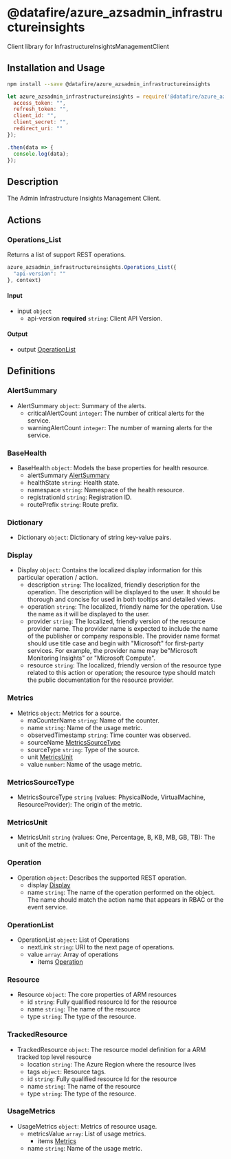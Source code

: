 # @datafire/azure_azsadmin_infrastructureinsights

Client library for InfrastructureInsightsManagementClient

## Installation and Usage
```bash
npm install --save @datafire/azure_azsadmin_infrastructureinsights
```
```js
let azure_azsadmin_infrastructureinsights = require('@datafire/azure_azsadmin_infrastructureinsights').create({
  access_token: "",
  refresh_token: "",
  client_id: "",
  client_secret: "",
  redirect_uri: ""
});

.then(data => {
  console.log(data);
});
```

## Description

The Admin Infrastructure Insights Management Client.

## Actions

### Operations_List
Returns a list of support REST operations.


```js
azure_azsadmin_infrastructureinsights.Operations_List({
  "api-version": ""
}, context)
```

#### Input
* input `object`
  * api-version **required** `string`: Client API Version.

#### Output
* output [OperationList](#operationlist)



## Definitions

### AlertSummary
* AlertSummary `object`: Summary of the alerts.
  * criticalAlertCount `integer`: The number of critical alerts for the service.
  * warningAlertCount `integer`: The number of warning alerts for the service.

### BaseHealth
* BaseHealth `object`: Models the base properties for health resource.
  * alertSummary [AlertSummary](#alertsummary)
  * healthState `string`: Health state.
  * namespace `string`: Namespace of the health resource.
  * registrationId `string`: Registration ID.
  * routePrefix `string`: Route prefix.

### Dictionary
* Dictionary `object`: Dictionary of string key-value pairs.

### Display
* Display `object`: Contains the localized display information for this particular operation / action.
  * description `string`: The localized, friendly description for the operation. The description will be displayed to the user. It should be thorough and concise for used in both tooltips and detailed views.
  * operation `string`: The localized, friendly name for the operation. Use the name as it will be displayed to the user.
  * provider `string`: The localized, friendly version of the resource provider name. The provider name is expected to include the name of the publisher or company responsible. The provider name format should use title case and begin with "Microsoft" for first-party services. For example, the provider name may be"Microsoft Monitoring Insights" or "Microsoft Compute".
  * resource `string`: The localized, friendly version of the resource type related to this action or operation; the resource type should match the public documentation for the resource provider.

### Metrics
* Metrics `object`: Metrics for a source.
  * maCounterName `string`: Name of the counter.
  * name `string`: Name of the usage metric.
  * observedTimestamp `string`: Time counter was observed.
  * sourceName [MetricsSourceType](#metricssourcetype)
  * sourceType `string`: Type of the source.
  * unit [MetricsUnit](#metricsunit)
  * value `number`: Name of the usage metric.

### MetricsSourceType
* MetricsSourceType `string` (values: PhysicalNode, VirtualMachine, ResourceProvider): The origin of the metric.

### MetricsUnit
* MetricsUnit `string` (values: One, Percentage, B, KB, MB, GB, TB): The unit of the metric.

### Operation
* Operation `object`: Describes the supported REST operation.
  * display [Display](#display)
  * name `string`: The name of the operation performed on the object. The name should match the action name that appears in RBAC or the event service.

### OperationList
* OperationList `object`: List of Operations
  * nextLink `string`: URI to the next page of operations.
  * value `array`: Array of operations
    * items [Operation](#operation)

### Resource
* Resource `object`: The core properties of ARM resources
  * id `string`: Fully qualified resource Id for the resource
  * name `string`: The name of the resource
  * type `string`: The type of the resource.

### TrackedResource
* TrackedResource `object`: The resource model definition for a ARM tracked top level resource
  * location `string`: The Azure Region where the resource lives
  * tags `object`: Resource tags.
  * id `string`: Fully qualified resource Id for the resource
  * name `string`: The name of the resource
  * type `string`: The type of the resource.

### UsageMetrics
* UsageMetrics `object`: Metrics of resource usage.
  * metricsValue `array`: List of usage metrics.
    * items [Metrics](#metrics)
  * name `string`: Name of the usage metric.


